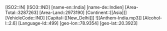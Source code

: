 ﻿---
location: [20.3923,78.9354]
type: Country
tags:
- geo/Country

SpocWebEntityId: 26925
isDeleted: false
confidential: public

---
[ISO2::IN]
[ISO3::IND]
[name-en::India]
[name-de::Indien]
[Area-Total::3287263]
[Area-Land::2973190]
[Continent::[[Asia]]]
[VehicleCode::IND]
[Capital::[[New_Delhi]]]
![[Anthem-India.mp3]]
[Alcohol-l::2.6]
[Language-Id::499]
[geo-lon::78.9354]
[geo-lat::20.3923]

